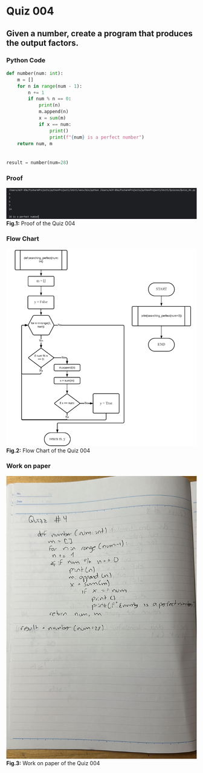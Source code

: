 # Quiz 004
## Given a number, create a program that produces the output factors.
### Python Code
```.py
def number(num: int):
    m = []
    for n in range(num - 1):
        n += 1
        if num % n == 0:
            print(n)
            m.append(n)
            x = sum(m)
            if x == num:
                print()
                print(f"{num} is a perfect number")
    return num, m


result = number(num=28)
```
### Proof
![Quiz_004_Proof_Image.png](Quiz_004_Proof_Image.png)
**Fig.1:** Proof of the Quiz 004

### Flow Chart
![Quiz_004_Flow_Chart.png](Quiz_004_Flow_Chart.png)
**Fig.2:** Flow Chart of the Quiz 004

### Work on paper
![Quiz_004_Work_Paper.jpeg](Quiz_004_Work_Paper.jpeg)
**Fig.3:** Work on paper of the Quiz 004